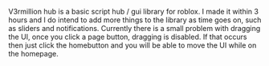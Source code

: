 V3rmillion hub is a basic script hub / gui library for roblox. I made it within 3 hours and I do intend to add more things to the library as time goes on, such as sliders and notifications. Currently there is a small problem with dragging the UI, once you click a page button, dragging is disabled. If that occurs then just click the homebutton and you will be able to move the UI while on the homepage.

